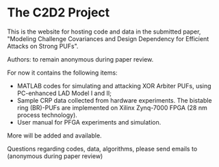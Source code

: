 # The C2D2 Project
This is the website for hosting code and data in the submitted paper, "Modeling Challenge Covariances and Design Dependency for Efficient Attacks on Strong PUFs".

Authors: to remain anonymous during paper review.

For now it contains the following items:

- MATLAB codes for simulating and attacking XOR Arbiter PUFs, using PC-enhanced LAD Model I and II;
- Sample CRP data collected from hardware experiments. The bistable ring (BR)-PUFs are implemented on Xilinx Zynq-7000 FPGA (28 nm process technology).
- User manual for PFGA experiments and simulation.

More will be added and available.

Questions regarding codes, data, algorithms, please send emails to (anonymous during paper review)

